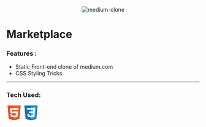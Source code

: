 <div align="center">
  <img src="https://i.ibb.co/pWb5MJg/medium-clone.png" alt="medium-clone" width="600" />
</div>

<div>
  <h1>Marketplace</h1>
</div>

### Features :
- Static Front-end clone of medium.com
- CSS Styling Tricks

---

### Tech Used: 

<div>
  <img src="https://github.com/devicons/devicon/blob/master/icons/html5/html5-original.svg" title="HTML" width="40" height="40" />
  <img src="https://github.com/devicons/devicon/blob/master/icons/css3/css3-original.svg" title="CSS" width="40" height="40" />
</div>
